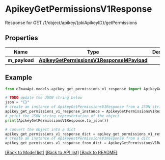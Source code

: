 # ApikeyGetPermissionsV1Response

Response for GET /1/object/apikey/{pkiApikeyID}/getPermissions

## Properties

Name | Type | Description | Notes
------------ | ------------- | ------------- | -------------
**m_payload** | [**ApikeyGetPermissionsV1ResponseMPayload**](ApikeyGetPermissionsV1ResponseMPayload.md) |  | 

## Example

```python
from eZmaxApi.models.apikey_get_permissions_v1_response import ApikeyGetPermissionsV1Response

# TODO update the JSON string below
json = "{}"
# create an instance of ApikeyGetPermissionsV1Response from a JSON string
apikey_get_permissions_v1_response_instance = ApikeyGetPermissionsV1Response.from_json(json)
# print the JSON string representation of the object
print(ApikeyGetPermissionsV1Response.to_json())

# convert the object into a dict
apikey_get_permissions_v1_response_dict = apikey_get_permissions_v1_response_instance.to_dict()
# create an instance of ApikeyGetPermissionsV1Response from a dict
apikey_get_permissions_v1_response_from_dict = ApikeyGetPermissionsV1Response.from_dict(apikey_get_permissions_v1_response_dict)
```
[[Back to Model list]](../README.md#documentation-for-models) [[Back to API list]](../README.md#documentation-for-api-endpoints) [[Back to README]](../README.md)


